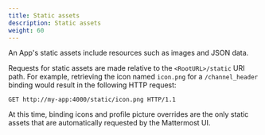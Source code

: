 ```yaml
---
title: Static assets
description: Static assets
weight: 60
---
```

An App's static assets include resources such as images and JSON data. 

Requests for static assets are made relative to the `<RootURL>/static` URI path. For example, retrieving the icon named `icon.png` for a `/channel_header` binding would result in the following HTTP request:

```http request
GET http://my-app:4000/static/icon.png HTTP/1.1
```

At this time, binding icons and profile picture overrides are the only static assets that are automatically requested by the Mattermost UI.
